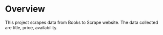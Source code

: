 # Overview
This project scrapes data from Books to Scrape website.
The data collected are title, price, availability.
